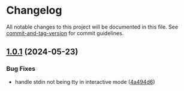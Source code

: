 # Changelog

All notable changes to this project will be documented in this file. See [commit-and-tag-version](https://github.com/absolute-version/commit-and-tag-version) for commit guidelines.

## [1.0.1](https://github.com/jayanthkoushik/shiny-pyseed/compare/v1.0.0...v1.0.1) (2024-05-23)


### Bug Fixes

* handle stdin not being tty in interactive mode ([4a494d6](https://github.com/jayanthkoushik/shiny-pyseed/commit/4a494d6d4bae180ad3366b648f995ab77653601b))
